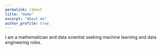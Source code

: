 ```yaml
---
permalink: /about
title: "Home"
excerpt: "About me"
author_profile: true
---
```


I am a mathematician and data scientist seeking machine learning and data engineering roles.
